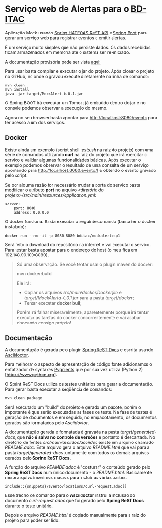 # Serviço web de Alertas para o [BD-ITAC](https://sites.google.com/site/interdproj2016/)

Aplicação Mock usando [Spring HATEOAS ReST API](http://projects.spring.io/spring-hateoas) e [Spring Boot](http://projects.spring.io/spring-boot) para gerar um serviço web para registrar eventos e emitir alertas.

É um serviço muito simples que não persiste dados. Os dados recebidos ficam armazenados em memória até o sistema ser re-iniciado.

A documentação provisória pode ser vista [aqui:](https://cdn.rawgit.com/BD-ITAC/BD-ITAC/SP1_TS02/MockAlert/README.html)

Para usar basta compilar e executar o jar do projeto. Após clonar o projeto no GitHub, no onde o gravou execute diretamente na linha de comando:

    mvn clean
    mvn install
    java -jar target/MockAlert-0.0.1.jar

O Spring BOOT irá executar um Tomcat já embutido dentro do jar e no console podemos observar a execução do mesmo.

Agora no seu browser basta apontar para [http://localhost:8080/evento](http://localhost:8080/evento) para ter acesso a um dos serviços.

## Docker

Existe ainda um exemplo (script shell *tests.sh* na raiz do projeto) com uma série de comandos utilizando **curl** na raiz do projeto que irá exercitar o serviço e validar algumas funcionalidades básicas. Após executar o exemplo podemos observar o resultado de uma consulta de um serviço apontando para [http://localhost:8080/evento/1](http://localhost:8080/evento/1) e obtendo o evento gravado pelo script.

Se por alguma razão for necessário mudar a porta do serviço basta modificar o atributo **port** no arquivo *<diretório do projeto>/src/main/resources/application.yml*:

    server:
        port: 8080
        address: 0.0.0.0

O docker funciona. Basta executar o seguinte comando (basta ter o docker instalado):

    docker run --rm -it -p 8080:8080 bditac/mockalert:sp1

Será feito o download do repositório na internet e vai executar o serviço. Para testar basta apontar para o endereço do host (o meu fica em 192.168.99.100:8080).

>Só uma observação. Se você tentar usar o plugin maven do docker:
>
>    mvn docker:build
>    
>Ele irá:
>
>* Copiar os arquivos *src/main/docker/Dockerfile* e *target/MockAlerta-0.0.1.jar* para a pasta *target/docker*;
>* Tentar executar **docker buil**;
>
>Porém irá falhar miseravelmente, aparentemente porque irá tentar executar as tarefas do docker concorrentemente e vai acabar chocando consigo próprio!

## Documentação

A documentação é gerada pelo plugin [Spring ReST Docs](http://projects.spring.io/spring-restdocs/) e escrita usando [Asciidoctor](http://asciidoctor.org/docs/user-manual/).

Para melhorar o aspecto de apresentação de código fonte adicionamos o enfatizador de syntaxes [Pygments](http://pygments.org) que por sua vez utiliza (Python 2)[https://www.python.org].

O Sprint ReST Docs utiliza os testes unitários para gerar a documentação. Para gerar basta executar a seqüência de comandos:

    mvn clean package
    
Será executado um "build" do projeto e gerado um pacote, porém o importante é que serão executadas as fases de teste. Na fase de testes é geração de documentos e em seguida, no empacotamento, os documentos gerados são formatados pelo *Asciidoctor*.

A documentação gerada e formatada é gravada na pasta *target/generated-docs*, que **não é salva no controle de versões** e portanto é descartada. No diretório de fontes *src/main/asciidoc/asciidoc* existe um arquivo chamado *README.adoc*. Este arquivo gera o arquivo *README.html*  que vai para a pasta *target/generated-docs*  juntamente com todos os demais arquivos gerados pelo **Spring ReST Docs**.

A função do arquivo *REAMDE.adoc* é "costurar" o conteúdo gerado pelo **Spring ReST Docs** num único documento - o *README.html*. Basicamente neste arquivo inserimos macros para incluir as várias partes:

    include::{snippets}/evento/locations/curl-request.adoc[]
    
Esse trecho de comando para o **Asciidoctor** instrui a inclusão do documento *curl-request.adoc*  que foi gerado pelo **Spring ReST Docs** durante o teste unitário.

Depois o arquivo *README.html* é copiado manualmente para a raiz do projeto para poder ser lido.
